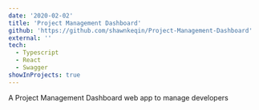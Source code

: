 ```yaml
---
date: '2020-02-02'
title: 'Project Management Dashboard'
github: 'https://github.com/shawnkeqin/Project-Management-Dashboard'
external: ''
tech:
  - Typescript
  - React
  - Swagger
showInProjects: true
---
```


A Project Management Dashboard web app to manage developers
